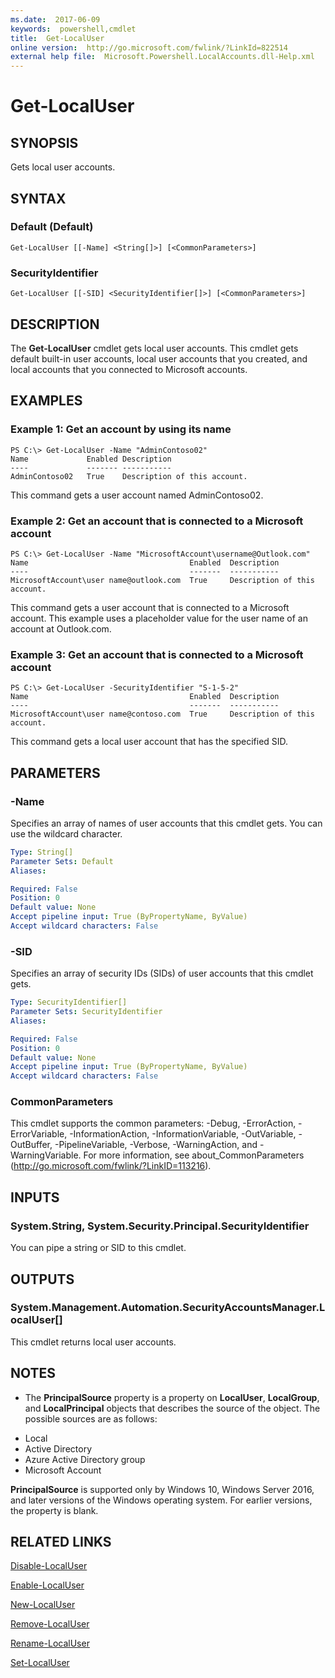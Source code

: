 ```yaml
---
ms.date:  2017-06-09
keywords:  powershell,cmdlet
title:  Get-LocalUser
online version:  http://go.microsoft.com/fwlink/?LinkId=822514
external help file:  Microsoft.Powershell.LocalAccounts.dll-Help.xml
---
```


# Get-LocalUser

## SYNOPSIS
Gets local user accounts.

## SYNTAX

### Default (Default)
```
Get-LocalUser [[-Name] <String[]>] [<CommonParameters>]
```

### SecurityIdentifier
```
Get-LocalUser [[-SID] <SecurityIdentifier[]>] [<CommonParameters>]
```

## DESCRIPTION
The **Get-LocalUser** cmdlet gets local user accounts.
This cmdlet gets default built-in user accounts, local user accounts that you created, and local accounts that you connected to Microsoft accounts.

## EXAMPLES

### Example 1: Get an account by using its name
```
PS C:\> Get-LocalUser -Name "AdminContoso02"
Name             Enabled Description
----             ------- -----------
AdminContoso02   True    Description of this account.
```

This command gets a user account named AdminContoso02.

### Example 2: Get an account that is connected to a Microsoft account
```
PS C:\> Get-LocalUser -Name "MicrosoftAccount\username@Outlook.com"
Name                                    Enabled  Description
----                                    -------  -----------
MicrosoftAccount\user name@outlook.com  True     Description of this account.
```

This command gets a user account that is connected to a Microsoft account.
This example uses a placeholder value for the user name of an account at Outlook.com.

### Example 3: Get an account that is connected to a Microsoft account
```
PS C:\> Get-LocalUser -SecurityIdentifier "S-1-5-2"
Name                                    Enabled  Description
----                                    -------  -----------
MicrosoftAccount\user name@contoso.com  True     Description of this account.
```

This command gets a local user account that has the specified SID.

## PARAMETERS

### -Name
Specifies an array of names of user accounts that this cmdlet gets.
You can use the wildcard character.

```yaml
Type: String[]
Parameter Sets: Default
Aliases: 

Required: False
Position: 0
Default value: None
Accept pipeline input: True (ByPropertyName, ByValue)
Accept wildcard characters: False
```

### -SID
Specifies an array of security IDs (SIDs) of user accounts that this cmdlet gets.

```yaml
Type: SecurityIdentifier[]
Parameter Sets: SecurityIdentifier
Aliases: 

Required: False
Position: 0
Default value: None
Accept pipeline input: True (ByPropertyName, ByValue)
Accept wildcard characters: False
```

### CommonParameters
This cmdlet supports the common parameters: -Debug, -ErrorAction, -ErrorVariable, -InformationAction, -InformationVariable, -OutVariable, -OutBuffer, -PipelineVariable, -Verbose, -WarningAction, and -WarningVariable. For more information, see about_CommonParameters (http://go.microsoft.com/fwlink/?LinkID=113216).

## INPUTS

### System.String, System.Security.Principal.SecurityIdentifier
You can pipe a string or SID to this cmdlet.

## OUTPUTS

### System.Management.Automation.SecurityAccountsManager.LocalUser[]
This cmdlet returns local user accounts.

## NOTES
* The **PrincipalSource** property is a property on **LocalUser**, **LocalGroup**, and **LocalPrincipal** objects that describes the source of the object. The possible sources are as follows: 

- Local 
- Active Directory 
- Azure Active Directory group 
- Microsoft Account 

**PrincipalSource** is supported only by Windows 10, Windows Server 2016, and later versions of the Windows operating system. For earlier versions, the property is blank.

## RELATED LINKS

[Disable-LocalUser](Disable-LocalUser.md)

[Enable-LocalUser](Enable-LocalUser.md)

[New-LocalUser](New-LocalUser.md)

[Remove-LocalUser](Remove-LocalUser.md)

[Rename-LocalUser](Rename-LocalUser.md)

[Set-LocalUser](Set-LocalUser.md)

